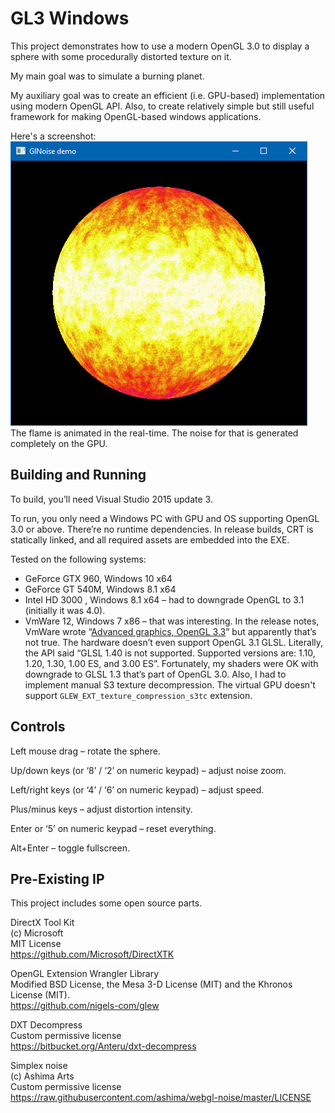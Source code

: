 # GL3 Windows

This project demonstrates how to use a modern OpenGL 3.0 to display a sphere with some procedurally distorted texture on it.

My main goal was to simulate a burning planet.

My auxiliary goal was to create an efficient (i.e. GPU-based) implementation using modern OpenGL API. Also, to create relatively simple but still useful framework for making OpenGL-based windows applications.

Here's a screenshot:<br/>
![Screenshot](screenshot.jpg)<br/>
The flame is animated in the real-time. The noise for that is generated completely on the GPU.

## Building and Running

To build, you’ll need Visual Studio 2015 update 3.
 
To run, you only need a Windows PC with GPU and OS supporting OpenGL 3.0 or above.
There’re no runtime dependencies. In release builds, CRT is statically linked, and all required assets are embedded into the EXE.

Tested on the following systems:

* GeForce GTX 960, Windows 10 x64
* GeForce GT 540M, Windows 8.1 x64
* Intel HD 3000 , Windows 8.1 x64 – had to downgrade OpenGL to 3.1 (initially it was 4.0).
* VmWare 12, Windows 7 x86 – that was interesting.
In the release notes, VmWare wrote “[Advanced graphics, OpenGL 3.3](http://pubs.vmware.com/Release_Notes/en/workstation/12pro/workstation-12-release-notes.html)” but apparently that’s not true.
The hardware doesn’t even support OpenGL 3.1 GLSL. Literally, the API said “GLSL 1.40 is not supported. Supported versions are: 1.10, 1.20, 1.30, 1.00 ES, and 3.00 ES”.
Fortunately, my shaders were OK with downgrade to GLSL 1.3 that’s part of OpenGL 3.0.
Also, I had to implement manual S3 texture decompression. The virtual GPU doesn't support `GLEW_EXT_texture_compression_s3tc` extension.

## Controls

Left mouse drag – rotate the sphere.

Up/down keys (or ‘8’ / ‘2’ on numeric keypad) – adjust noise zoom.

Left/right keys (or ‘4’ / ‘6’ on numeric keypad) – adjust speed.

Plus/minus keys – adjust distortion intensity.

Enter or ‘5’ on numeric keypad – reset everything.

Alt+Enter – toggle fullscreen.

## Pre-Existing IP

This project includes some open source parts.

DirectX Tool Kit<br/>
(c) Microsoft<br/>
MIT License<br/>
https://github.com/Microsoft/DirectXTK

OpenGL Extension Wrangler Library<br/>
Modified BSD License, the Mesa 3-D License (MIT) and the Khronos License (MIT).<br/>
https://github.com/nigels-com/glew

DXT Decompress<br/>
Custom permissive license<br/>
https://bitbucket.org/Anteru/dxt-decompress

Simplex noise<br/>
(c) Ashima Arts<br/>
Custom permissive license<br/>
https://raw.githubusercontent.com/ashima/webgl-noise/master/LICENSE


